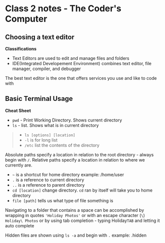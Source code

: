
# Class 2 notes - The Coder's Computer

## Choosing a text editor

**Classifications**

- Text Editors are used to edit and manage files and folders
- IDE(Integrated Developement Environment) combines text editor, file manager, compiler, and debugger

The best text editor is the one that offers services you use and like to code with


## Basic Terminal Usage

**Cheat Sheet**

- `pwd` - Print Working Directory. Shows current directory
- `ls` - list. Shows what is in current directory

>- `ls [options] [location]`
>- `-l` is for long list
>- `/etc` list the contents of the directory

Absolute paths specify a location in relation to the root directory - always begin with `/`.
Relative paths specify a location in relation to where we currently are.

- `~` is a shortcut for home directory example: /home/user
- `.` is a reference to current directory
- `..` is a reference to parent directory
- `cd [location]` change directory. `cd` ran by itself will take you to home directory
- `file [path]` tells us what type of file something is

Navigating to a folder that contains a space can be accomplished by wrapping in quotes `'Holiday Photos'` or with an escape character (`\`) `Holiday\ Photos` or by using tab completion - typing Holiday`TAB` and letting it auto complete

Hidden files are shown using `ls -a` and begin with `.` example: .hidden

